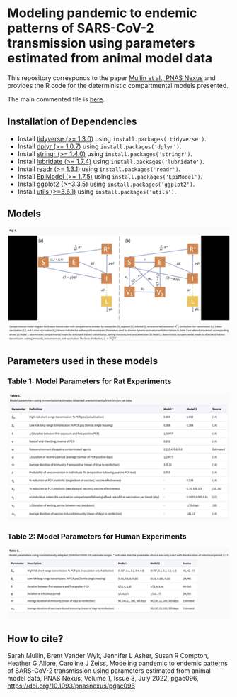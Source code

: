 # Modeling pandemic to endemic patterns of SARS-CoV-2 transmission using parameters estimated from animal model data 

This repository corresponds to the paper [Mullin et al., PNAS Nexus](https://academic.oup.com/pnasnexus/article/1/3/pgac096/6625054?login=false) and provides the R code for the deterministic compartmental models presented.

The main commented file is [here](https://github.com/sarahmul/COVIDtranslationalepidemics/R/main_endemicrat.R).

## Installation of Dependencies
- Install [tidyverse (>= 1.3.0)](https://cran.r-project.org/web/packages/tidyverse/index.html) using `install.packages('tidyverse')`.
- Install [dplyr (>= 1.0.7)](https://cran.r-project.org/web/packages/dplyr/index.html) using `install.packages('dplyr')`.
- Install [stringr (>= 1.4.0)](https://cran.r-project.org/web/packages/stringr/index.html) using `install.packages('stringr')`.
- Install [lubridate (>= 1.7.4)](https://cran.r-project.org/web/packages/lubridate/index.html) using `install.packages('lubridate')`.
- Install [readr (>= 1.3.1)](https://cran.r-project.org/web/packages/readr/index.html) using `install.packages('readr')`.
- Install [EpiModel (>= 1.7.5)](https://cran.r-project.org/web/packages/EpiModel/index.html) using `install.packages('EpiModel')`.
- Install [ggplot2 (>=3.3.5)](https://cran.r-project.org/web/packages/ggplot2/index.html) using `install.packages('ggplot2')`.
- Install [utils (>=3.6.1)](https://cran.r-project.org/web/packages/utls/index.html) using `install.packages('utils')`.

## Models
<p align="center">
  <img width="500"  src="Figures/Figure_3.png">
</p>

## Parameters used in these models

### Table 1: Model Parameters for Rat Experiments
<p align="center">
  <img width="500"  src="Figures/Table_1.png">
</p>

### Table 2: Model Parameters for Human Experiments
<p align="center">
  <img width="500"  src="Figures/Table_2.png">
</p>

## How to cite?

Sarah Mullin, Brent Vander Wyk, Jennifer L Asher, Susan R Compton, Heather G Allore, Caroline J Zeiss, Modeling pandemic to endemic patterns of SARS-CoV-2 transmission using parameters estimated from animal model data, PNAS Nexus, Volume 1, Issue 3, July 2022, pgac096, https://doi.org/10.1093/pnasnexus/pgac096




